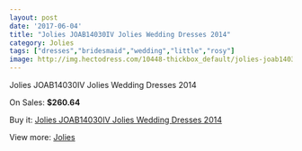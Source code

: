 ```yaml
---
layout: post
date: '2017-06-04'
title: "Jolies JOAB14030IV Jolies Wedding Dresses 2014"
category: Jolies
tags: ["dresses","bridesmaid","wedding","little","rosy"]
image: http://img.hectodress.com/10448-thickbox_default/jolies-joab14030iv-jolies-wedding-dresses-2014.jpg
---
```

Jolies JOAB14030IV Jolies Wedding Dresses 2014

On Sales: **$260.64**
<a href="https://www.hectodress.com/jolies/5181-jolies-joab14030iv-jolies-wedding-dresses-2014.html"><amp-img layout="responsive" width="600" height="600" src="//img.hectodress.com/10448-thickbox_default/jolies-joab14030iv-jolies-wedding-dresses-2014.jpg" alt="Jolies JOAB14030IV Jolies Wedding Dresses 2014 0" /></a>
<a href="https://www.hectodress.com/jolies/5181-jolies-joab14030iv-jolies-wedding-dresses-2014.html"><amp-img layout="responsive" width="600" height="600" src="//img.hectodress.com/10450-thickbox_default/jolies-joab14030iv-jolies-wedding-dresses-2014.jpg" alt="Jolies JOAB14030IV Jolies Wedding Dresses 2014 1" /></a>
<a href="https://www.hectodress.com/jolies/5181-jolies-joab14030iv-jolies-wedding-dresses-2014.html"><amp-img layout="responsive" width="600" height="600" src="//img.hectodress.com/10449-thickbox_default/jolies-joab14030iv-jolies-wedding-dresses-2014.jpg" alt="Jolies JOAB14030IV Jolies Wedding Dresses 2014 2" /></a>

Buy it: [Jolies JOAB14030IV Jolies Wedding Dresses 2014](https://www.hectodress.com/jolies/5181-jolies-joab14030iv-jolies-wedding-dresses-2014.html "Jolies JOAB14030IV Jolies Wedding Dresses 2014")

View more: [Jolies](https://www.hectodress.com/86-jolies "Jolies")